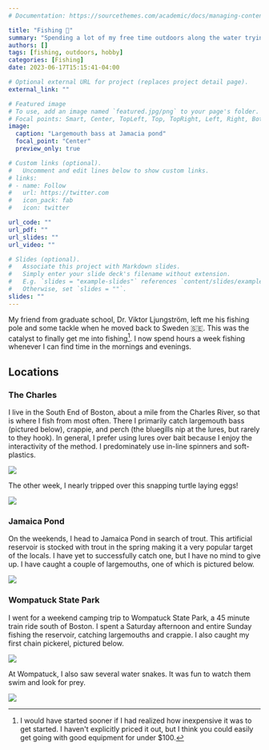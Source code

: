 ```yaml
---
# Documentation: https://sourcethemes.com/academic/docs/managing-content/

title: "Fishing 🎣"
summary: "Spending a lot of my free time outdoors along the water trying to trick fish."
authors: []
tags: [fishing, outdoors, hobby]
categories: [Fishing]
date: 2023-06-17T15:15:41-04:00

# Optional external URL for project (replaces project detail page).
external_link: ""

# Featured image
# To use, add an image named `featured.jpg/png` to your page's folder.
# Focal points: Smart, Center, TopLeft, Top, TopRight, Left, Right, BottomLeft, Bottom, BottomRight.
image:
  caption: "Largemouth bass at Jamacia pond"
  focal_point: "Center"
  preview_only: true

# Custom links (optional).
#   Uncomment and edit lines below to show custom links.
# links:
# - name: Follow
#   url: https://twitter.com
#   icon_pack: fab
#   icon: twitter

url_code: ""
url_pdf: ""
url_slides: ""
url_video: ""

# Slides (optional).
#   Associate this project with Markdown slides.
#   Simply enter your slide deck's filename without extension.
#   E.g. `slides = "example-slides"` references `content/slides/example-slides.md`.
#   Otherwise, set `slides = ""`.
slides: ""
---
```


My friend from graduate school, Dr. Viktor Ljungström, left me his fishing pole and some tackle when he moved back to Sweden 🇸🇪.
This was the catalyst to finally get me into fishing[^1].
I now spend hours a week fishing whenever I can find time in the mornings and evenings.

## Locations

### The Charles

I live in the South End of Boston, about a mile from the Charles River, so that is where I fish from most often.
There I primarily catch largemouth bass (pictured below), crappie, and perch (the bluegills nip at the lures, but rarely to they hook).
In general, I prefer using lures over bait because I enjoy the interactivity of the method.
I predominately use in-line spinners and soft-plastics.

![](assets/2023_charles-river/largemouth-bass.jpg)

The other week, I nearly tripped over this snapping turtle laying eggs!

![](assets/2023_charles-river/snapping-turtle-eggs.jpg)


### Jamaica Pond

On the weekends, I head to Jamaica Pond in search of trout.
This artificial reservoir is stocked with trout in the spring making it a very popular target of the locals.
I have yet to successfully catch one, but I have no mind to give up.
I have caught a couple of largemouths, one of which is pictured below.

![](assets/2023_jamaica-pond/largemouth-bass.jpg)

### Wompatuck State Park

I went for a weekend camping trip to Wompatuck State Park, a 45 minute train ride south of Boston.
I spent a Saturday afternoon and entire Sunday fishing the reservoir, catching largemouths and crappie.
I also caught my first chain pickerel, pictured below.

![](assets/2023_wompatuck/chain-pickerel.jpg)

At Wompatuck, I also saw several water snakes.
It was fun to watch them swim and look for prey.

![](assets/2023_wompatuck/water-snake.jpg)


[^1]: I would have started sooner if I had realized how inexpensive it was to get started. I haven't explicitly priced it out, but I think you could easily get going with good equipment for under $100.
